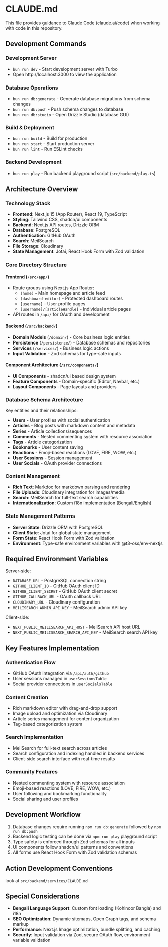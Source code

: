# CLAUDE.md

This file provides guidance to Claude Code (claude.ai/code) when working with code in this repository.

## Development Commands

### Development Server
- `bun run dev` - Start development server with Turbo
- Open http://localhost:3000 to view the application

### Database Operations
- `bun run db:generate` - Generate database migrations from schema changes
- `bun run db:push` - Push schema changes to database
- `bun run db:studio` - Open Drizzle Studio (database GUI)

### Build & Deployment
- `bun run build` - Build for production
- `bun run start` - Start production server
- `bun run lint` - Run ESLint checks

### Backend Development
- `bun run play` - Run backend playground script (`src/backend/play.ts`)

## Architecture Overview

### Technology Stack
- **Frontend**: Next.js 15 (App Router), React 19, TypeScript
- **Styling**: Tailwind CSS, shadcn/ui components
- **Backend**: Next.js API routes, Drizzle ORM
- **Database**: PostgreSQL
- **Authentication**: GitHub OAuth
- **Search**: MeilSearch
- **File Storage**: Cloudinary
- **State Management**: Jotai, React Hook Form with Zod validation

### Core Directory Structure

#### Frontend (`/src/app/`)
- Route groups using Next.js App Router:
  - `(home)` - Main homepage and article feed
  - `(dashboard-editor)` - Protected dashboard routes
  - `[username]` - User profile pages
  - `[username]/[articleHandle]` - Individual article pages
- API routes in `/api/` for OAuth and development

#### Backend (`/src/backend/`)
- **Domain Models** (`/domain/`) - Core business logic entities
- **Persistence** (`/persistence/`) - Database schemas and repositories
- **Services** (`/services/`) - Business logic actions
- **Input Validation** - Zod schemas for type-safe inputs

#### Component Architecture (`/src/components/`)
- **UI Components** - shadcn/ui based design system
- **Feature Components** - Domain-specific (Editor, Navbar, etc.)
- **Layout Components** - Page layouts and providers

### Database Schema Architecture

Key entities and their relationships:
- **Users** - User profiles with social authentication
- **Articles** - Blog posts with markdown content and metadata
- **Series** - Article collections/sequences
- **Comments** - Nested commenting system with resource association
- **Tags** - Article categorization
- **Bookmarks** - User content saving
- **Reactions** - Emoji-based reactions (LOVE, FIRE, WOW, etc.)
- **User Sessions** - Session management
- **User Socials** - OAuth provider connections

### Content Management
- **Rich Text**: Markdoc for markdown parsing and rendering
- **File Uploads**: Cloudinary integration for images/media
- **Search**: MeilSearch for full-text search capabilities
- **Internationalization**: Custom i18n implementation (Bengali/English)

### State Management Patterns
- **Server State**: Drizzle ORM with PostgreSQL
- **Client State**: Jotai for global state management
- **Form State**: React Hook Form with Zod validation
- **Environment**: Type-safe environment variables with @t3-oss/env-nextjs

## Required Environment Variables

Server-side:
- `DATABASE_URL` - PostgreSQL connection string
- `GITHUB_CLIENT_ID` - GitHub OAuth client ID
- `GITHUB_CLIENT_SECRET` - GitHub OAuth client secret
- `GITHUB_CALLBACK_URL` - OAuth callback URL
- `CLOUDINARY_URL` - Cloudinary configuration
- `MEILISEARCH_ADMIN_API_KEY` - MeilSearch admin API key

Client-side:
- `NEXT_PUBLIC_MEILISEARCH_API_HOST` - MeilSearch API host URL
- `NEXT_PUBLIC_MEILISEARCH_SEARCH_API_KEY` - MeilSearch search API key

## Key Features Implementation

### Authentication Flow
- GitHub OAuth integration via `/api/auth/github`
- User sessions managed in `userSessionsTable`
- Social provider connections in `userSocialsTable`

### Content Creation
- Rich markdown editor with drag-and-drop support
- Image upload and optimization via Cloudinary
- Article series management for content organization
- Tag-based categorization system

### Search Implementation
- MeilSearch for full-text search across articles
- Search configuration and indexing handled in backend services
- Client-side search interface with real-time results

### Community Features
- Nested commenting system with resource association
- Emoji-based reactions (LOVE, FIRE, WOW, etc.)
- User following and bookmarking functionality
- Social sharing and user profiles

## Development Workflow

1. Database changes require running `npm run db:generate` followed by `npm run db:push`
2. Backend logic testing can be done via `npm run play` playground script
3. Type safety is enforced through Zod schemas for all inputs
4. UI components follow shadcn/ui patterns and conventions
5. All forms use React Hook Form with Zod validation schemas

## Action Development Conventions
look at `src/backend/services/CLAUDE.md`

## Special Considerations

- **Bengali Language Support**: Custom font loading (Kohinoor Bangla) and i18n
- **SEO Optimization**: Dynamic sitemaps, Open Graph tags, and schema markup
- **Performance**: Next.js Image optimization, bundle splitting, and caching
- **Security**: Input validation via Zod, secure OAuth flow, environment variable validation